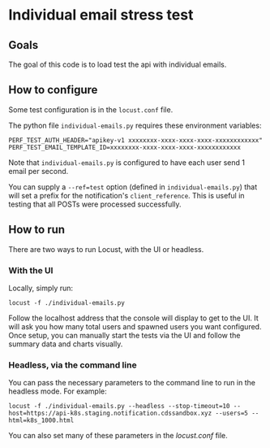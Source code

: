 # Individual email stress test

## Goals

The goal of this code is to load test the api with individual emails.

## How to configure

Some test configuration is in the `locust.conf` file.

The python file `individual-emails.py` requires these environment variables:
```
PERF_TEST_AUTH_HEADER="apikey-v1 xxxxxxxx-xxxx-xxxx-xxxx-xxxxxxxxxxxx"
PERF_TEST_EMAIL_TEMPLATE_ID=xxxxxxxx-xxxx-xxxx-xxxx-xxxxxxxxxxxx
```

Note that `individual-emails.py` is configured to have each user send 1 email per second.

You can supply a `--ref=test` option (defined in `individual-emails.py`) that will set a prefix for the notification's `client_reference`. This is useful in testing that all POSTs were processed successfully.
## How to run

There are two ways to run Locust, with the UI or headless.

### With the UI

Locally, simply run:

```shell
locust -f ./individual-emails.py
```

Follow the localhost address that the console will display to get to the UI. It will ask you how many total users and spawned users you want configured. Once setup, you can manually start the tests via the UI and follow the summary data and charts visually.

### Headless, via the command line

You can pass the necessary parameters to the command line to run in the headless mode. For example:

```shell
locust -f ./individual-emails.py --headless --stop-timeout=10 --host=https://api-k8s.staging.notification.cdssandbox.xyz --users=5 --html=k8s_1000.html
```

You can also set many of these parameters in the *locust.conf* file.

